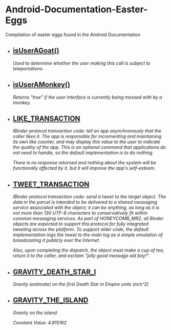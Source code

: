 # Android-Documentation-Easter-Eggs
Compilation of easter eggs found in the Android Documentation

- ## [isUserAGoat()](https://developer.android.com/reference/android/os/UserManager.html#isUserAGoat())
   _Used to determine whether the user making this call is subject to teleportations._

- ## [isUserAMonkey()](https://developer.android.com/reference/android/app/ActivityManager.html#isUserAMonkey())
   _Returns "true" if the user interface is currently being messed with by a monkey._
   
- ## [LIKE_TRANSACTION](https://developer.android.com/reference/android/os/IBinder.html#LIKE_TRANSACTION)
   _IBinder protocol transaction code: tell an app asynchronously that the caller likes it. The app is responsible for incrementing and maintaining its own like counter, and may display this value to the user to indicate the quality of the app. This is an optional command that applications do not need to handle, so the default implementation is to do nothing._
   
   _There is no response returned and nothing about the system will be functionally affected by it, but it will improve the app's self-esteem._
   
- ## [TWEET_TRANSACTION](https://developer.android.com/reference/android/os/IBinder.html#TWEET_TRANSACTION)
   _IBinder protocol transaction code: send a tweet to the target object. The data in the parcel is intended to be delivered to a shared messaging service associated with the object; it can be anything, as long as it is not more than 130 UTF-8 characters to conservatively fit within common messaging services. As part of HONEYCOMB_MR2, all Binder objects are expected to support this protocol for fully integrated tweeting across the platform. To support older code, the default implementation logs the tweet to the main log as a simple emulation of broadcasting it publicly over the Internet._

   _Also, upon completing the dispatch, the object must make a cup of tea, return it to the caller, and exclaim "jolly good message old boy!"._
   
- ## [GRAVITY_DEATH_STAR_I](https://developer.android.com/reference/android/hardware/SensorManager.html#GRAVITY_DEATH_STAR_I)
   _Gravity (estimate) on the first Death Star in Empire units (m/s^2)_
   
- ## [GRAVITY_THE_ISLAND](https://developer.android.com/reference/android/hardware/SensorManager.html#GRAVITY_THE_ISLAND)
   _Gravity on the island_

   _Constant Value: 4.815162_
   
